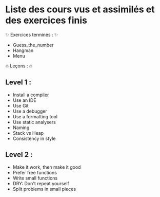 # Liste des cours vus et assimilés et des exercices finis

:sparkles: Exercices terminés : :sparkles:
   - Guess_the_number
   - Hangman
   - Menu

:fire: Leçons : :fire:

## Level 1 :

   - Install a compiler
   - Use an IDE
   - Use Git
   - Use a debugger
   - Use a formatting tool
   - Use static analysers
   - Naming
   - Stack vs Heap
   - Consistency in style

## Level 2 :

   - Make it work, then make it good
   - Prefer free functions
   - Write small functions
   - DRY: Don't repeat yourself
   - Split problems in small pieces
